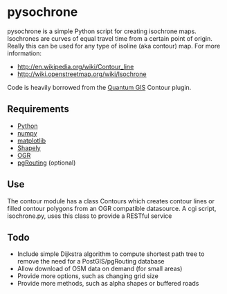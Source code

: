 pysochrone
==========
pysochrone is a simple Python script for creating isochrone maps. Isochrones are curves of equal travel time from a certain point of origin. Really this can be used for any type of isoline (aka contour) map. For more information:
* http://en.wikipedia.org/wiki/Contour_line
* http://wiki.openstreetmap.org/wiki/Isochrone

Code is heavily borrowed from the [Quantum GIS](http://www.qgis.org/) Contour plugin.

Requirements
------------
* [Python](http://www.python.org/)
* [numpy](http://numpy.scipy.org/)
* [matplotlib](http://matplotlib.sourceforge.net/)
* [Shapely](http://pypi.python.org/pypi/Shapely)
* [OGR](http://www.gdal.org/ogr/)
* [pgRouting](http://www.pgrouting.org/) (optional)

Use
---
The contour module has a class Contours which creates contour lines or filled contour polygons from an OGR compatible datasource. A cgi script, isochrone.py, uses this class to provide a RESTful service 

Todo
----
* Include simple Dijkstra algorithm to compute shortest path tree to remove
  the need for a PostGIS/pgRouting database
* Allow download of OSM data on demand (for small areas)
* Provide more options, such as changing grid size
* Provide more methods, such as alpha shapes or buffered roads
